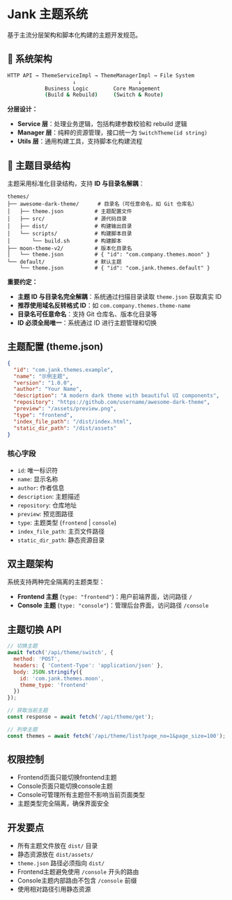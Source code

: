 # Jank 主题系统

基于主流分层架构和脚本化构建的主题开发规范。

## 🎯 系统架构

```bash
HTTP API → ThemeServiceImpl → ThemeManagerImpl → File System
                     ↓                    ↓
            Business Logic        Core Management
            (Build & Rebuild)     (Switch & Route)
```

**分层设计：**
- **Service 层**：处理业务逻辑，包括构建参数校验和 rebuild 逻辑
- **Manager 层**：纯粹的资源管理，接口统一为 `SwitchTheme(id string)`
- **Utils 层**：通用构建工具，支持脚本化构建流程

## 📁 主题目录结构

主题采用标准化目录结构，支持 **ID 与目录名解耦**：

```
themes/
├── awesome-dark-theme/      # 目录名（可任意命名，如 Git 仓库名）
│   ├── theme.json          # 主题配置文件
│   ├── src/                # 源代码目录
│   ├── dist/               # 构建输出目录
│   └── scripts/            # 构建脚本目录
│       └── build.sh        # 构建脚本
├── moon-theme-v2/          # 版本化目录名
│   └── theme.json          # { "id": "com.company.themes.moon" }
└── default/                # 默认主题
    └── theme.json          # { "id": "com.jank.themes.default" }
```

**重要约定：**
- **主题 ID 与目录名完全解耦**：系统通过扫描目录读取 `theme.json` 获取真实 ID
- **推荐使用域名反转格式 ID**：如 `com.company.themes.theme-name`
- **目录名可任意命名**：支持 Git 仓库名、版本化目录等
- **ID 必须全局唯一**：系统通过 ID 进行主题管理和切换

## 主题配置 (theme.json)

```json
{
  "id": "com.jank.themes.example",
  "name": "示例主题",
  "version": "1.0.0",
  "author": "Your Name",
  "description": "A modern dark theme with beautiful UI components",
  "repository": "https://github.com/username/awesome-dark-theme",
  "preview": "/assets/preview.png",
  "type": "frontend",
  "index_file_path": "/dist/index.html",
  "static_dir_path": "/dist/assets"
}
```

### 核心字段
- `id`: 唯一标识符
- `name`: 显示名称
- `author`: 作者信息
- `description`: 主题描述
- `repository`: 仓库地址
- `preview`: 预览图路径
- `type`: 主题类型 (`frontend` | `console`)
- `index_file_path`: 主页文件路径
- `static_dir_path`: 静态资源目录

## 双主题架构

系统支持两种完全隔离的主题类型：

- **Frontend 主题** (`type: "frontend"`)：用户前端界面，访问路径 `/`
- **Console 主题** (`type: "console"`)：管理后台界面，访问路径 `/console`

## 主题切换 API

```javascript
// 切换主题
await fetch('/api/theme/switch', {
  method: 'POST',
  headers: { 'Content-Type': 'application/json' },
  body: JSON.stringify({ 
    id: 'com.jank.themes.moon',
    theme_type: 'frontend'
  })
});

// 获取当前主题
const response = await fetch('/api/theme/get');

// 列举主题
const themes = await fetch('/api/theme/list?page_no=1&page_size=100');
```

## 权限控制

- Frontend页面只能切换frontend主题
- Console页面只能切换console主题  
- Console可管理所有主题但不影响当前页面类型
- 主题类型完全隔离，确保界面安全

## 开发要点

- 所有主题文件放在 `dist/` 目录
- 静态资源放在 `dist/assets/`
- `theme.json` 路径必须指向 `dist/`
- Frontend主题避免使用 `/console` 开头的路由
- Console主题内部路由不包含 `/console` 前缀
- 使用相对路径引用静态资源
